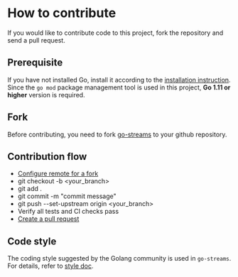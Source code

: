 # How to contribute

If you would like to contribute code to this project, fork the repository and send a pull request.

## Prerequisite

If you have not installed Go, install it according to the [installation instruction](http://golang.org/doc/install).
Since the `go mod` package management tool is used in this project, **Go 1.11 or higher** version is required.

## Fork

Before contributing, you need to fork [go-streams](https://github.com/hzw456/go-streams) to your github repository.

## Contribution flow

* [Configure remote for a fork](https://help.github.com/en/github/collaborating-with-issues-and-pull-requests/configuring-a-remote-for-a-fork)
* git checkout -b <your_branch>
* git add .
* git commit -m "commit message"
* git push --set-upstream origin <your_branch>
* Verify all tests and CI checks pass
* [Create a pull request](https://help.github.com/en/github/collaborating-with-issues-and-pull-requests/creating-a-pull-request)

## Code style

The coding style suggested by the Golang community is used in `go-streams`. For details, refer to [style doc](https://github.com/golang/go/wiki/CodeReviewComments).
